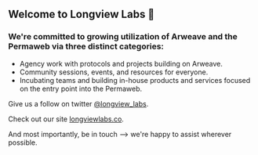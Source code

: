 ## Welcome to Longview Labs 🔭

### We're committed to growing utilization of Arweave and the Permaweb via three distinct categories:
- Agency work with protocols and projects building on Arweave.
- Community sessions, events, and resources for everyone.
- Incubating teams and building in-house products and services focused on the entry point into the Permaweb.

Give us a follow on twitter [@longview_labs](https://twitter.com/longview_labs).

Check out our site [longviewlabs.co](https://longviewlabs.co).

And most importantly, be in touch --> we're happy to assist wherever possible. 

